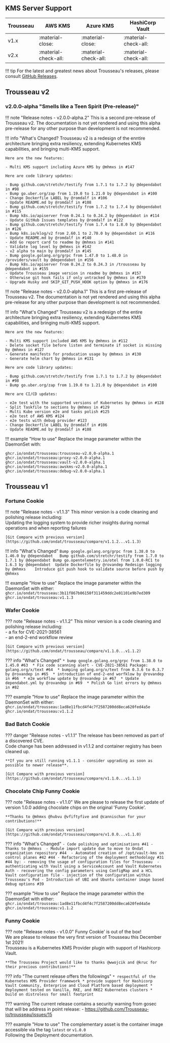 ## KMS Server Support

| Trousseau | AWS KMS | Azure KMS | HashiCorp Vault |
|-----------|---------|-----------|-----------------|
| v1.x | :material-close: | :material-close: | :material-check-all: |
| v2.x | :material-check-all: | :material-check-all: | :material-check-all: |

!!! tip 
    For the latest and greatest news about Trousseau's releases, please consult [GitHub Releases](https://github.com/ondat/trousseau/releases).

## **Trousseau v2** 

### v2.0.0-alpha "Smells like a Teen Spirit (Pre-release)"

!!! note "Release notes - v2.0.0-alpha.2"
    This is a second pre-release of Trousseau v2. 
    The documentation is not yet rendered and using this alpha pre-release for any other purpose than development is not recommended. 
    
!!! info "What's Changed?
    Trousseau v2 is a redesign of the enntire architecture bringing extra resiliency, extending Kubernetes KMS capabilities, and bringing multi-KMS support. 
    
    Here are the new features: 
    
    - Multi KMS support including Azure KMS by @mhmxs in #147
    
    Here are code library updates:

    - Bump github.com/stretchr/testify from 1.7.1 to 1.7.2 by @dependabot in #98
    - Bump go.uber.org/zap from 1.19.0 to 1.21.0 by @dependabot in #100
    - Change Dockerfile LABEL by @romdalf in #106
    - Update README.md by @romdalf in #108
    - Bump github.com/stretchr/testify from 1.7.2 to 1.7.4 by @dependabot in #115
    - Bump k8s.io/apiserver from 0.24.1 to 0.24.2 by @dependabot in #114
    - Update GitHub Issues templates by @romdalf in #122
    - Bump github.com/stretchr/testify from 1.7.4 to 1.8.0 by @dependabot in #126
    - Bump k8s.io/klog/v2 from 2.60.1 to 2.70.0 by @dependabot in #116
    - Update README.md by @romdalf in #140
    - Add Go report card to readme by @mhmxs in #141
    - Validate log level by @mhmxs in #142
    - v2 alpha to main by @romdalf in #145
    - Bump google.golang.org/grpc from 1.47.0 to 1.48.0 in /providers/vault by @dependabot in #156
    - Bump k8s.io/apiserver from 0.24.2 to 0.24.3 in /trousseau by @dependabot in #155
    - Update Trousseau image version in readme by @mhmxs in #157
    - Otherwise git hook fails if only untracked by @mhmxs in #170
    - Upgrade Husky and SKIP_GIT_PUSH_HOOK option by @mhmxs in #176


!!! note "Release notes - v2.0.0-alpha.1"
    This is a first pre-release of Trousseau v2.
    The documentation is not yet rendered and using this alpha pre-release for any other purpose than development is not recommended. 
    
!!! info "What's Changed"
    Trousseau v2 is a redesign of the entire architecture bringing extra resiliency, extending Kubernetes KMS capabilities, and bringing multi-KMS support.

    Here are the new features:

    - Multi KMS support included AWS KMS by @mhmxs in #112
    - Delete socket file before listen and terminate if socket is missing by @mhmxs in #127
    - Generate manifests for producation usage by @mhmxs in #130
    - Generate helm chart by @mhmxs in #131
    
    Here are code library updates:

    - Bump github.com/stretchr/testify from 1.7.1 to 1.7.2 by @dependabot in #98
    - Bump go.uber.org/zap from 1.19.0 to 1.21.0 by @dependabot in #100
    
    Here are CI/CD updates:

    - e2e test with the supported versions of Kubernetes by @mhmxs in #128
    - Split Taskfile to sections by @mhmxs in #129
    - Multi Kube version e2e and tasks polish #125
    - e2e test of AWS KMS #124
    - e2e tests with debug provider #123
    - Change Dockerfile LABEL by @romdalf in #106
    - Update README.md by @romdalf in #108

!!! example "How to use"
    Replace the image parameter within the DaemonSet with:

    ghcr.io/ondat/trousseau:trousseau-v2.0.0-alpha.1
    ghcr.io/ondat/trousseau:proxy-v2.0.0-alpha.1
    ghcr.io/ondat/trousseau:vault-v2.0.0-alpha.1
    ghcr.io/ondat/trousseau:awskms-v2.0.0-alpha.1
    ghcr.io/ondat/trousseau:debug-v2.0.0-alpha.1

## **Trousseau v1** 

### Fortune Cookie
!!! note "Release notes - v1.1.3"
    This minor version is a code cleaning and polishing release including:  
    Updating the logging system to provide richer insights during normal operations and when reporting failures  

    [Git Compare with previous version](https://github.com/ondat/trousseau/compare/v1.1.2...v1.1.3)


!!! info "What's Changed"
    ```
    Bump google.golang.org/grpc from 1.38.0 to 1.46.0 by @dependabot  
    Bump github.com/stretchr/testify from 1.7.0 to 1.7.1 by @dependabot
    Bump go.opentelemetry.io/otel from 1.0.0-RC1 to 1.6.3 by @dependabot 
    Update Dockerfile by @rovandep
    Redesign logging by @mhmxs   
    Introduce git push hook to validate source before push by @mhmxs 
    ```

!!! example "How to use"
    Replace the image parameter within the DaemonSet with either: 
    ```
    ghcr.io/ondat/trousseau:3b11f867b06150f311459ddc2e01101e9b7ed309
    ghcr.io/ondat/trousseau:v1.1.3
    ```

### Wafer Cookie
??? note "Release notes - v1.1.2"
    This minor version is a code cleaning and polishing release including:  
    - a fix for CVE-2021-38561  
    - an end-2-end workflow review 

    [Git Compare with previous version](https://github.com/ondat/trousseau/compare/v1.1.0...v1.1.2)

??? info "What's Changed"
    ```
    * bump google.golang.org/grpc from 1.38.0 to 1.45.0 #63 
    * Fix code scanning alert - CVE-2021-38561 Package: golang.org/x/text #64 
    * bumping golang.org/x/text from 0.3.6 to 0.3.7 by @rovandep in #65 
    * introduction of end-2-end worfklow by @rovandep in #66 
    * e2e workflow update by @rovandep in #67 
    * Update dependabot.yml by @rovandep in #69 
    * Polish Go lint errors by @mhmxs in #82 
    ```

??? example "How to use"
    Replace the image parameter within the DaemonSet with either: 
    ```
    ghcr.io/ondat/trousseau:1ad8e11fbcd4f4c7f2587200dd8eca620fed4a5e
    ghcr.io/ondat/trousseau:v1.1.2
    ```

### Bad Batch Cookie 
??? danger "Release notes - v1.1.1"
    The release has been removed as part of a discovered CVE.   
    Code change has been addressed in v1.1.2 and container registry has been cleaned up.    

    **If you are still running v1.1.1 - consider upgrading as soon as possible to newer release**. 

    [Git Compare with previous version](https://github.com/ondat/trousseau/compare/v1.1.0...v1.1.1)

### Chocolate Chip Funny Cookie 
??? note "Release notes - v1.1.0"
    We are please to release the first update of version 1.0.0 adding chocolate chips on the original 'Funny Cookie'.   

    **Thanks to @mhmxs @hubvu @vfiftyfive and @cannischan for your contributions!**

    [Git Compare with previous version](https://github.com/ondat/trousseau/compare/v1.0.0...v1.1.0)

??? info "What's Changed"
    ```
    - Code polishing and optimisations #41 - Thanks to @mhmxs 
    - Module import update due to move to Ondat organization repository #44 
    - Automated creation of /opt/vault-kms on control planes #42 #44
    - Refactoring of the deployment methodology #31 #44 by:
    - removing the usage of configuration files for Trousseau 
    - authenticating with Vault using a ServiceAccount and Vault Kubernetes Auth
    - recovering the config parameters using ConfigMap and a HCL Vault configuration file
    - injection of the configuration within Trousseau's Pod
    - Introduction of UBI and Ubuntu container image based debug options #39 
    ```

??? example "How to use"
    Replace the image parameter within the DaemonSet with either: 
    ```
    ghcr.io/ondat/trousseau:1ad8e11fbcd4f4c7f2587200dd8eca620fed4a5e
    ghcr.io/ondat/trousseau:v1.1.2
    ```

### Funny Cookie
??? note "Release notes - v1.0.0"
    Funny Cookie' is out of the box!   
    We are please to release the very first version of Trousseau this December 1st 2021!  
    Trousseau is a Kubernetes KMS Provider plugin with support of Hashicorp Vault.   

    **The Trousseau Project would like to thanks @wwojcik and @kruc for their precious contributions!** 
 
??? info "The current release offers the followings"
    ```
    * respectful of the Kubernetes KMS Provider framework
    * provide support for Hashicorp Vault Community, Enterprise and Cloud Platform based deployment
    * deployment tested on Vanilla, RKE, and RKE2 Kubernetes clusters
    * build on distroless for small footprint 
    ```

??? warning
    The current release contains a security warning from gosec that will be address in point release:
    - https://github.com/Trousseau-io/trousseau/issues/15

??? example "How to use"
    The complementary asset is the container image accessible via the tag ```latest``` or ```v1.0.0```  
    Following the Deployment documentation.
